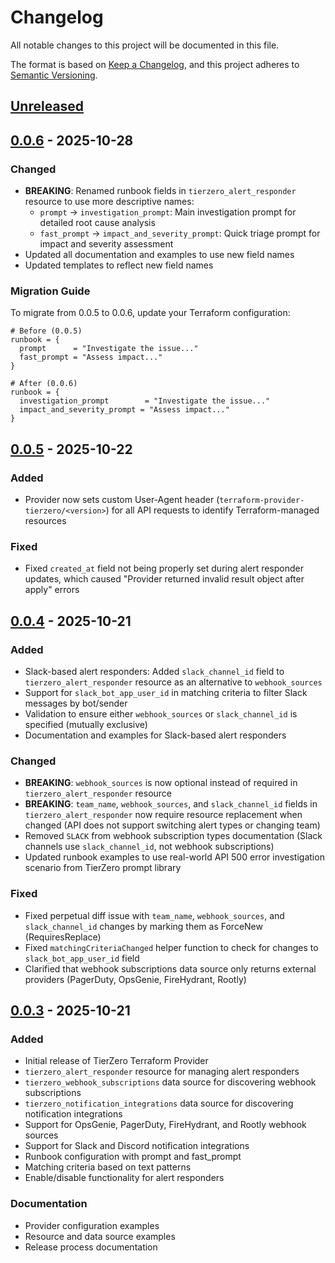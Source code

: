 # Changelog

All notable changes to this project will be documented in this file.

The format is based on [Keep a Changelog](https://keepachangelog.com/en/1.0.0/),
and this project adheres to [Semantic Versioning](https://semver.org/spec/v2.0.0.html).

## [Unreleased]

## [0.0.6] - 2025-10-28

### Changed
- **BREAKING**: Renamed runbook fields in `tierzero_alert_responder` resource to use more descriptive names:
  - `prompt` → `investigation_prompt`: Main investigation prompt for detailed root cause analysis
  - `fast_prompt` → `impact_and_severity_prompt`: Quick triage prompt for impact and severity assessment
- Updated all documentation and examples to use new field names
- Updated templates to reflect new field names

### Migration Guide
To migrate from 0.0.5 to 0.0.6, update your Terraform configuration:

```hcl
# Before (0.0.5)
runbook = {
  prompt      = "Investigate the issue..."
  fast_prompt = "Assess impact..."
}

# After (0.0.6)
runbook = {
  investigation_prompt        = "Investigate the issue..."
  impact_and_severity_prompt = "Assess impact..."
}
```

## [0.0.5] - 2025-10-22

### Added
- Provider now sets custom User-Agent header (`terraform-provider-tierzero/<version>`) for all API requests to identify Terraform-managed resources

### Fixed
- Fixed `created_at` field not being properly set during alert responder updates, which caused "Provider returned invalid result object after apply" errors

## [0.0.4] - 2025-10-21

### Added
- Slack-based alert responders: Added `slack_channel_id` field to `tierzero_alert_responder` resource as an alternative to `webhook_sources`
- Support for `slack_bot_app_user_id` in matching criteria to filter Slack messages by bot/sender
- Validation to ensure either `webhook_sources` or `slack_channel_id` is specified (mutually exclusive)
- Documentation and examples for Slack-based alert responders

### Changed
- **BREAKING**: `webhook_sources` is now optional instead of required in `tierzero_alert_responder` resource
- **BREAKING**: `team_name`, `webhook_sources`, and `slack_channel_id` fields in `tierzero_alert_responder` now require resource replacement when changed (API does not support switching alert types or changing team)
- Removed `SLACK` from webhook subscription types documentation (Slack channels use `slack_channel_id`, not webhook subscriptions)
- Updated runbook examples to use real-world API 500 error investigation scenario from TierZero prompt library

### Fixed
- Fixed perpetual diff issue with `team_name`, `webhook_sources`, and `slack_channel_id` changes by marking them as ForceNew (RequiresReplace)
- Fixed `matchingCriteriaChanged` helper function to check for changes to `slack_bot_app_user_id` field
- Clarified that webhook subscriptions data source only returns external providers (PagerDuty, OpsGenie, FireHydrant, Rootly)

## [0.0.3] - 2025-10-21

### Added
- Initial release of TierZero Terraform Provider
- `tierzero_alert_responder` resource for managing alert responders
- `tierzero_webhook_subscriptions` data source for discovering webhook subscriptions
- `tierzero_notification_integrations` data source for discovering notification integrations
- Support for OpsGenie, PagerDuty, FireHydrant, and Rootly webhook sources
- Support for Slack and Discord notification integrations
- Runbook configuration with prompt and fast_prompt
- Matching criteria based on text patterns
- Enable/disable functionality for alert responders

### Documentation
- Provider configuration examples
- Resource and data source examples
- Release process documentation

[Unreleased]: https://github.com/tierzero/terraform-provider-tierzero/compare/v0.0.6...HEAD
[0.0.6]: https://github.com/tierzero/terraform-provider-tierzero/compare/v0.0.5...v0.0.6
[0.0.5]: https://github.com/tierzero/terraform-provider-tierzero/compare/v0.0.4...v0.0.5
[0.0.4]: https://github.com/tierzero/terraform-provider-tierzero/compare/v0.0.3...v0.0.4
[0.0.3]: https://github.com/tierzero/terraform-provider-tierzero/releases/tag/v0.0.3
